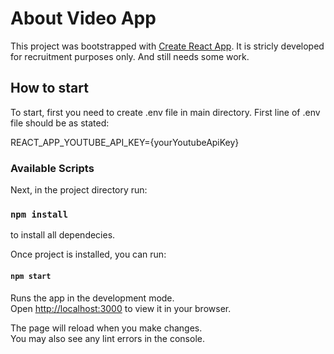 # About Video App

This project was bootstrapped with [Create React App](https://github.com/facebook/create-react-app). It is stricly developed for recruitment purposes only. And still needs some work.

## How to start

To start, first you need to create .env file in main directory.
First line of .env file should be as stated:

REACT_APP_YOUTUBE_API_KEY={yourYoutubeApiKey}

### Available Scripts

Next, in the project directory run:

### `npm install`

to install all dependecies.

Once project is installed, you can run:

#### `npm start `

Runs the app in the development mode.\
Open [http://localhost:3000](http://localhost:3000) to view it in your browser.

The page will reload when you make changes.\
You may also see any lint errors in the console.
